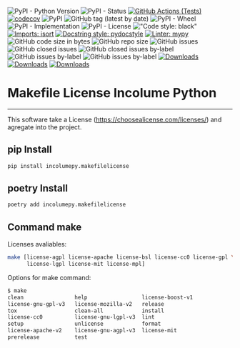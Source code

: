 ![PyPI - Python Version](https://img.shields.io/pypi/pyversions/incolumepy.makefilelicense)
![PyPI - Status](https://img.shields.io/pypi/status/incolumepy.makefilelicense)
[![GitHub Actions (Tests)](https://github.com/incolumepy/incolumepy.makefilelicense/workflows/Tests/badge.svg)](https://github.com/incolumepy/incolumepy.makefilelicense/)
[![codecov](https://codecov.io/gh/incolumepy/incolumepy.makefilelicense/branch/main/graph/badge.svg?token=QFULL7R8HX)](https://codecov.io/gh/incolumepy/incolumepy.makefilelicense)
![PyPI](https://img.shields.io/pypi/v/incolumepy.makefilelicense)
![GitHub tag (latest by date)](https://img.shields.io/github/v/tag/incolumepy/incolumepy.makefilelicense?logo=tag)
![PyPI - Wheel](https://img.shields.io/pypi/wheel/incolumepy.makefilelicense)
![PyPI - Implementation](https://img.shields.io/pypi/implementation/incolumepy.makefilelicense)
![PyPI - License](https://img.shields.io/pypi/l/incolumepy.makefilelicense)
!["Code style: black"](https://img.shields.io/badge/code%20style-black-black)
[![Imports: isort](https://img.shields.io/badge/%20imports-isort-%231674b1?style=flat&labelColor=4444444)](https://pycqa.github.io/isort/)
[![Docstring style: pydocstyle](https://img.shields.io/badge/%20Docstring%20Style-PyDocStyle-%231674b1?style=flat&labelColor=444444)](http://www.pydocstyle.org/en/stable/)
[![Linter: mypy](https://img.shields.io/badge/%20Linter-Mypy-%231674b1?style=flat&labelColor=4444444)](https://mypy.readthedocs.io/en/stable/)
![GitHub code size in bytes](https://img.shields.io/github/languages/code-size/incolumepy/incolumepy.makefilelicense)
![GitHub repo size](https://img.shields.io/github/repo-size/incolumepy/incolumepy.makefilelicense)
![GitHub issues](https://img.shields.io/github/issues/incolumepy/incolumepy.makefilelicense)
![GitHub closed issues](https://img.shields.io/github/issues-closed/incolumepy/incolumepy.makefilelicense)
![GitHub closed issues by-label](https://img.shields.io/github/issues-closed/incolumepy/incolumepy.makefilelicense/enhancement)
![GitHub issues by-label](https://img.shields.io/github/issues/incolumepy/incolumepy.makefilelicense/bug)
![GitHub issues by-label](https://img.shields.io/github/issues/incolumepy/incolumepy.makefilelicense/enhancement)
[![Downloads](https://pepy.tech/badge/incolumepy-makefilelicense)](https://pepy.tech/project/incolumepy-makefilelicense)
[![Downloads](https://pepy.tech/badge/incolumepy-makefilelicense/month)](https://pepy.tech/project/incolumepy-makefilelicense)
[![Downloads](https://pepy.tech/badge/incolumepy-makefilelicense/week)](https://pepy.tech/project/incolumepy-makefilelicense)
# Makefile License Incolume Python

---
This software take a License (https://choosealicense.com/licenses/) and agregate into the project.

## pip Install
```bash
pip install incolumepy.makefilelicense
```
## poetry Install
```bash
poetry add incolumepy.makefilelicense
```

[//]: # (## source)
[//]: # (1. Choice the source on https://github.com/incolumepy/incolumepy.makefilelicense/tags;)
[//]: # (2. unzip your package;)
[//]: # (3. cd incolumepy.makefilelicense-x.y.z;)
[//]: # (4.)

## Command make
Licenses avaliables:
```bash
make [license-agpl license-apache license-bsl license-cc0 license-gpl \
      license-lgpl license-mit license-mpl]
```

Options for make command:
```bash
$ make
clean                help                 license-boost-v1
license-gnu-gpl-v3   license-mozilla-v2   release
tox                  clean-all            install
license-cc0          license-gnu-lgpl-v3  lint
setup                unlicense            format
license-apache-v2    license-gnu-agpl-v3  license-mit
prerelease           test
```
